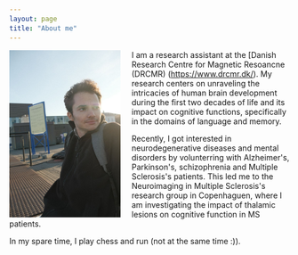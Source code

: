 ```yaml
---
layout: page
title: "About me"
---
```


<img style="margin-right: 20px;" align="left" src="/assets/photo_5767394751107154012_y.jpg" width="200" height="300" alt="My Image"> 

I am a research assistant at the [Danish Research Centre for Magnetic Resoancne (DRCMR) (https://www.drcmr.dk/). My research centers on unraveling the intricacies of human brain development during the first two decades of life and its impact on cognitive functions, specifically in the domains of language and memory.

Recently, I got interested in neurodegenerative diseases and mental disorders by volunterring with Alzheimer's, Parkinson's, schizophrenia and Multiple Sclerosis's patients. This led me to the Neuroimaging in Multiple Sclerosis's research group in Copenhaguen, where I am investigating the impact of thalamic lesions on cognitive function in MS patients. 

In my spare time, I play chess and run (not at the same time :)).
